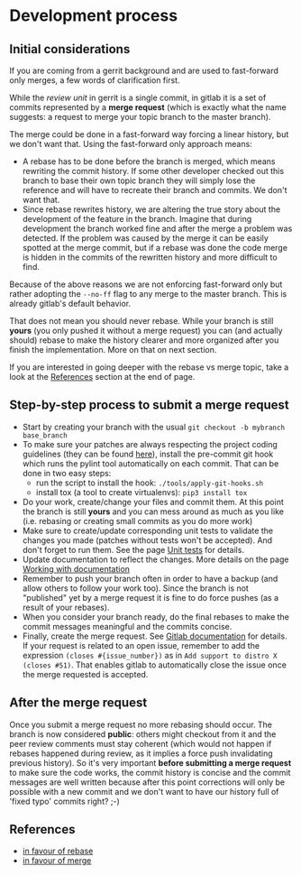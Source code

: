 <!--
Copyright 2016, 2017 IBM Corp.

Licensed under the Apache License, Version 2.0 (the "License");
you may not use this file except in compliance with the License.
You may obtain a copy of the License at

   http://www.apache.org/licenses/LICENSE-2.0

Unless required by applicable law or agreed to in writing, software
distributed under the License is distributed on an "AS IS" BASIS,
WITHOUT WARRANTIES OR CONDITIONS OF ANY KIND, either express or implied.
See the License for the specific language governing permissions and
limitations under the License.
-->
# Development process

## Initial considerations

If you are coming from a gerrit background and are used to fast-forward only merges, a few words of clarification first.

While the *review unit* in gerrit is a single commit, in gitlab it is a set of commits represented by a **merge request** (which is exactly what the name suggests: a request to merge your topic branch to the master branch).

The merge could be done in a fast-forward way forcing a linear history, but we don't want that. Using the fast-forward only approach means:

- A rebase has to be done before the branch is merged, which means rewriting the commit history. If some other developer checked out this branch to base their own topic branch they will simply lose the reference and will have to recreate their branch and commits. We don't want that.
- Since rebase rewrites history, we are altering the true story about the development of the feature in the branch. Imagine that during development the branch worked fine and after the merge a problem was detected. If the problem was caused by the merge it can be easily spotted at the merge commit, but if a rebase was done the code merge is hidden in the commits of the rewritten history and more difficult to find.

Because of the above reasons we are not enforcing fast-forward only but rather adopting the `--no-ff` flag to any merge to the master branch. This is already gitlab's default behavior.

That does not mean you should never rebase. While your branch is still **yours** (you only pushed it without a merge request) you can (and actually should) rebase to make the history clearer and more organized after you finish the implementation. More on that on next section.

If you are interested in going deeper with the rebase vs merge topic, take a look at the [References](#references) section at the end of page.

## Step-by-step process to submit a merge request

- Start by creating your branch with the usual `git checkout -b mybranch base_branch`
- To make sure your patches are always respecting the project coding guidelines (they can be found [here](coding_guidelines.md)), install the pre-commit git hook which runs the pylint tool automatically on each commit. That can be done in two easy steps:
    - run the script to install the hook: `./tools/apply-git-hooks.sh`
    - install tox (a tool to create virtualenvs): `pip3 install tox`
- Do your work, create/change your files and commit them. At this point the branch is still **yours** and you can mess around as much as you like (i.e. rebasing or creating small commits as you do more work)
- Make sure to create/update corresponding unit tests to validate the changes you made (patches without tests won't be accepted). And don't forget to run them. See the page [Unit tests](unit_tests.md) for details.
- Update documentation to reflect the changes. More details on the page [Working with documentation](documentation.md)
- Remember to push your branch often in order to have a backup (and allow others to follow your work too). Since the branch is not "published" yet by a merge request it is fine to do force pushes (as a result of your rebases).
- When you consider your branch ready, do the final rebases to make the commit messages meaningful and the commits concise.
- Finally, create the merge request. See [Gitlab documentation](http://doc.gitlab.com/ce/gitlab-basics/add-merge-request.html) for details. If your request is related to an open issue, remember to add the expression `(closes #{issue_number})` as in `Add support to distro X (closes #51)`. That enables gitlab to automatically close the issue once the merge requested is accepted.

## After the merge request

Once you submit a merge request no more rebasing should occur. The branch is now considered **public**: others might checkout from it and the peer review comments must stay coherent (which would not happen if rebases happened during review, as it implies a force push invalidating previous history). So it's very important **before submitting a merge request** to make sure the code works, the commit history is concise and the commit messages are well written because after this point corrections will only be possible with a new commit and we don't want to have our history full of 'fixed typo' commits right? ;-)

## References

- [in favour of rebase](http://blog.izs.me/post/37650663670/git-rebase)
- [in favour of merge](http://paul.stadig.name/2010/12/thou-shalt-not-lie-git-rebase-ammend.html)
